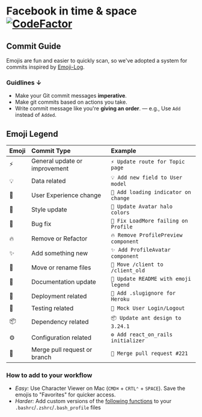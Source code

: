 # Facebook in time & space [![CodeFactor](https://www.codefactor.io/repository/github/alihaiderrizvi/facebook-in-time-and-space/badge)](https://www.codefactor.io/repository/github/alihaiderrizvi/facebook-in-time-and-space)


## Commit Guide
Emojis are fun and easier to quickly scan, so we've adopted a system for commits inspired by [Emoji-Log](https://github.com/ahmadawais/Emoji-Log).

### Guidlines ↓

- Make your Git commit messages **imperative**.
- Make git commits based on actions you take.
- Write commit message like you're **giving an order**.
  — e.g., Use `Add` instead of `Added`.

## Emoji Legend

| Emoji | Commit Type | Example |
| :-- | :-- | :-- |
| ⚡️ | General update or improvement | `⚡️ Update route for Topic page` |
| 💡 | Data related | `💡 Add new field to User model` |
| 💫 | User Experience change | `💫 Add loading indicator on change` |
| 🎨 | Style update | `🎨 Update Avatar halo colors` |
| 🐞 | Bug fix | `🐞 Fix LoadMore failing on Profile` |
| 🔥 | Remove or Refactor | `🔥 Remove ProfilePreview component` |
| ✨ | Add something new | `✨ Add ProfileAvatar component` |
| 🚚 | Move or rename files | `🚚 Move /client to /client_old` |
| 📖 | Documentation update | `📖 Update README with emoji legend` |
| 🚀 | Deployment related | `🚀 Add .slugignore for Heroku` |
| 🤖 | Testing related | `🤖 Mock User Login/Logout` |
| 📦 | Dependency related | `📦 Update ant design to 3.24.1` |
| ⚙️ | Configuration related | `⚙️ Add react_on_rails initializer` |
| 🔗 | Merge pull request or branch | `🔗 Merge pull request #221` |

### How to add to your workflow
- _Easy:_ Use Character Viewer on Mac (`CMD⌘` + `CRTL⌃` + `SPACE`). Save the emojis to "Favorites" for quicker access.
- _Harder:_ Add custom versions of the [following functions](https://github.com/ahmadawais/Emoji-Log#the-workflow--meanings) to your `.bashrc`/`.zshrc`/`.bash_profile` files
